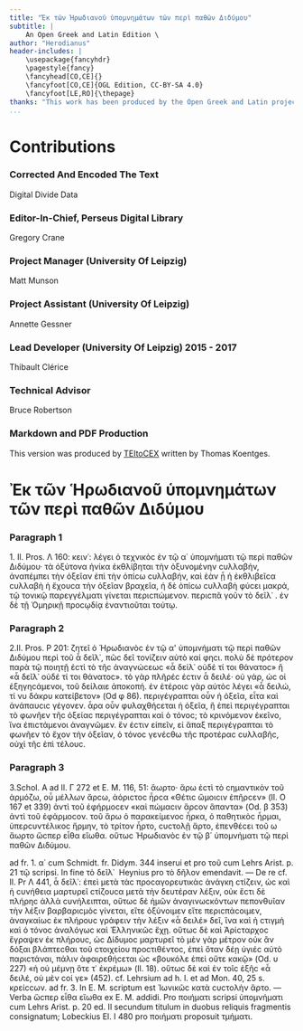 ```yaml
---
title: "Ἐκ τῶν Ἡρωδιανοῦ ὑπομνημάτων τῶν περὶ παθῶν Διδύμου"
subtitle: |
	An Open Greek and Latin Edition \ 
author: "Herodianus"
header-includes: | 
	\usepackage{fancyhdr}
	\pagestyle{fancy}
	\fancyhead[CO,CE]{}
	\fancyfoot[CO,CE]{OGL Edition, CC-BY-SA 4.0}
	\fancyfoot[LE,RO]{\thepage}
thanks: "This work has been produced by the Open Greek and Latin project through the help of volunteers. See contributions for details."
...
```


# Contributions


### Corrected And Encoded The Text

Digital Divide Data  
  
### Editor-In-Chief, Perseus Digital Library

Gregory Crane  
  
### Project Manager (University Of Leipzig)

Matt Munson  
  
### Project Assistant (University Of Leipzig)

Annette Gessner  
  
### Lead Developer (University Of Leipzig) 2015 - 2017

Thibault Clérice  
  
### Technical Advisor

Bruce Robertson  
  
### Markdown and PDF Production

This version was produced by [TEItoCEX](https://github.com/ThomasK81/TEItoCEX) written by Thomas Koentges.

# Ἐκ τῶν Ἡρωδιανοῦ ὑπομνημάτων τῶν περὶ παθῶν Διδύμου

### Paragraph 1

<p>1.
 Il. Pros. Λ 160: κειν᾿: λέγει ὁ τεχνικὸϲ ἐν τῷ α΄ ὑπομνήματι
τῷ περὶ παθῶν Διδύμου· τὰ ὀξύτονα ἡνίκα ἐκθλίβηται τὴν <lb n="5"/>
ὀξυνομένην ϲυλλαβήν, ἀναπέμπει τὴν ὀξεῖαν ἐπὶ τὴν ὀπίϲω ϲυλλαβήν,
καὶ ἐὰν ᾖ ἡ ἐκθλιβεῖϲα ϲυλλαβὴ ἡ ἔχουϲα τὴν ὀξεῖαν βραχεῖα, ἡ δὲ
ὀπίϲω ϲυλλαβὴ φύϲει μακρά, τῷ τονικῷ παρεγγέλματι γίνεται περιϲπώμενον.
περιϲπᾶ γοῦν τὸ δεῖλ᾿ . ἐν δὲ τῇ Ὁμηρικῇ προϲῳδίᾳ ἐναντιοῦται
τούτῳ.</p> <lb n="10"/>


### Paragraph 2

<p>2.Il. Pros. P 201: ζητεῖ ὁ Ἡρωδιανὸϲ ἐν τῷ α' ὑπομνήματι
τῷ περὶ παθῶν Διδύμου περὶ τοῦ ἆ δεῖλ᾿, πῶϲ δεῖ τονίζειν αὐτὸ
καί φηϲι. πολὺ δὲ πρότερον παρὰ τῷ ποιητῇ ἐϲτὶ τὸ τῆϲ ἀναγνώϲεωϲ
«ἆ δείλ᾿ οὐδέ τί τοι θάνατοϲ» ἢ «ἆ δεῖλ᾿ οὐδέ τί τοι θάνατοϲ». τὸ <lb n="15"/>
γὰρ πλῆρέϲ ἐϲτιν ἆ δειλέ· οὐ γάρ, ὡϲ οἱ ἐξηγηϲάμενοι, τοῦ δείλαιε
ἀποκοπή. ἐν ἑτέροιϲ γὰρ αὐτὸϲ λέγει «ἆ δειλώ, τί νυ δάκρυ κατείβετον»
(Od φ 86). περιγέγραπται οὖν ἡ ὀξεῖα, εἶτα καὶ ἀνάπαυϲιϲ
γέγονεν. ἆρα οὖν φυλαχθήϲεται ἡ ὀξεῖα, ἢ ἐπεὶ περιγέγραπται τὸ
φωνῆεν τῆϲ ὀξείαϲ περιγέγραπται καὶ ὁ τόνοϲ; τὸ κρινόμενον ἐκεῖνο, <lb n="20"/>
ἵνα ἐπιϲτάμενοι ἀναγνῶμεν. ἕν ἐϲτιν εἰπεῖν, εἰ ἅπαξ περιγέγραπται
τὸ φωνῆεν τὸ ἔχον τὴν ὀξεῖαν, ὁ τόνοϲ γενέϲθω τῆϲ προτέραϲ ϲυλλαβῆϲ,
οὐχὶ τῆϲ ἐπὶ τέλουϲ.</p>


### Paragraph 3

<p>3.Schol. A ad Il. Γ 272 et E. M. 116, 51: ἄωρτο· ἄρω ἐϲτὶ τὸ <lb n="25"/>
ϲημαντικὸν τοῦ ἁρμόζω, οὗ μέλλων ἄρϲω, ἀόριϲτοϲ ἦρϲα «Θέτιϲ ὤμοιϲιν
ἐπῆρϲεν» (Il. Ο 167 et 339) ἀντὶ τοῦ ἐφήρμοϲεν «καὶ πώμαϲιν
ἄρϲον ἅπαντα» (Od. β 353) ἀντὶ τοῦ ἐφάρμοϲον. τοῦ ἄρω ὁ παρακείμενοϲ
ἦρκα, ὁ παθητικὸϲ ἦρμαι, ὑπερϲυντέλικοϲ ἤρμην, τὸ τρίτον
ἦρτο, ϲυϲτολῇ ἄρτο, ἐπενθέϲει τοῦ ω ἄωρτο ὥϲπερ εἶθα εἴωθα. οὕτωϲ <lb n="30"/>
Ἡρωδιανὸϲ ἐν τῷ β΄ ὑπομνήματι τῷ περὶ παθῶν Διδύμου.</p>
<note type="footnote">ad fr. 1. α΄ cum Schmidt. fr. Didym. 344 inserui et pro τοῦ cum Lehrs Arist.
p. 21 τῷ scripsi. In fine τὸ δεῖλ᾿  Heynius pro τὸ δῆλον emendavit. — De re
cf. Il. Pr Λ 441, ἆ δεῖλ᾿: ἐπεὶ μετὰ τὰϲ προϲαγορευτικὰϲ ἀνάγκη ϲτίζειν, ὡϲ καὶ
ἡ ϲυνήθεια μαρτυρεῖ ϲτίζουϲα μετὰ τὴν δευτέραν λέξιν, οὐκ ἔϲτι δὲ πλήρηϲ ἀλλὰ
ϲυνήλειπται, οὕτωϲ δὲ ἡμῶν ἀναγινωϲκόντων πεπονθυῖαν τὴν λέξιν βαρβαριϲμὸϲ
γίνεται, εἴτε ὀξύνοιμεν εἴτε περιϲπάϲοιμεν, ἀναγκαίωϲ ἐκ πλήρουϲ γράφειν τὴν
λέξιν «ἆ δειλέ» δεῖ, ἵνα καὶ ἡ ϲτιγμὴ καὶ ὁ τόνοϲ ἀναλόγωϲ καὶ Ἑλληνικῶϲ ἔχῃ.
οὕτωϲ δὲ καὶ Ἀρίϲταρχοϲ ἔγραψεν ἐκ πλήρουϲ, ὡϲ Δίδυμοϲ μαρτυρεῖ τὸ μὲν γὰρ
μέτρον οὐκ ἂν δόξαι βλάπτεϲθαι τοῦ ϲτοιχείου προϲτιθέντοϲ, ἐπεὶ ὅταν δέῃ ὑγιέϲ
αὐτὸ παριϲτάναι, πάλιν ἀφαιρεθήϲεται ὡϲ «βουκόλε ἐπεὶ οὕτε κακῷ» (Od. υ 227)
«ἠ οὐ μέμνῃ ὅτε τ᾿ ἐκρέμω» (Il. 18). οὕτωϲ δὲ καὶ ἐν τοῖϲ ἑξῆϲ «ἆ δειλέ, οὐ
μὲν ϲοί γε» (452). cf. Lehrsium ad h. l. et ad Mon. 40, 25 s. κρείϲϲων.</note>
<note type="footnote">ad fr. 3. In E. M. scriptum est Ἰωνικῶϲ κατὰ ϲυϲτολὴν ἄρτο. — Verba ὥϲπερ
εἶθα εἴωθα ex E. M. addidi. Pro ποιήματι scripsi ὑπομνήματι cum Lehrs Arist.
p. 20 ed. II secundum titulum in duobus reliquis fragmentis consignatum; Lobeckius
El. I 480 pro ποιήματι proposuit τμήματι.</note>

